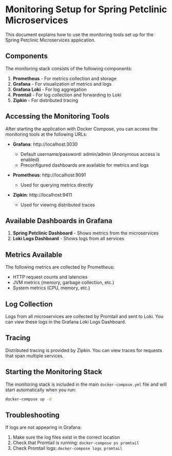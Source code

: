 # Monitoring Setup for Spring Petclinic Microservices

This document explains how to use the monitoring tools set up for the Spring Petclinic Microservices application.

## Components

The monitoring stack consists of the following components:

1. **Prometheus** - For metrics collection and storage
2. **Grafana** - For visualization of metrics and logs
3. **Grafana Loki** - For log aggregation
4. **Promtail** - For log collection and forwarding to Loki
5. **Zipkin** - For distributed tracing

## Accessing the Monitoring Tools

After starting the application with Docker Compose, you can access the monitoring tools at the following URLs:

- **Grafana**: http://localhost:3030
  - Default username/password: admin/admin (Anonymous access is enabled)
  - Preconfigured dashboards are available for metrics and logs

- **Prometheus**: http://localhost:9091
  - Used for querying metrics directly

- **Zipkin**: http://localhost:9411
  - Used for viewing distributed traces

## Available Dashboards in Grafana

1. **Spring Petclinic Dashboard** - Shows metrics from the microservices
2. **Loki Logs Dashboard** - Shows logs from all services

## Metrics Available

The following metrics are collected by Prometheus:

- HTTP request counts and latencies
- JVM metrics (memory, garbage collection, etc.)
- System metrics (CPU, memory, etc.)

## Log Collection

Logs from all microservices are collected by Promtail and sent to Loki. You can view these logs in the Grafana Loki Logs Dashboard.

## Tracing

Distributed tracing is provided by Zipkin. You can view traces for requests that span multiple services.

## Starting the Monitoring Stack

The monitoring stack is included in the main `docker-compose.yml` file and will start automatically when you run:

```bash
docker-compose up -d
```

## Troubleshooting

If logs are not appearing in Grafana:

1. Make sure the log files exist in the correct location
2. Check that Promtail is running: `docker-compose ps promtail`
3. Check Promtail logs: `docker-compose logs promtail`
